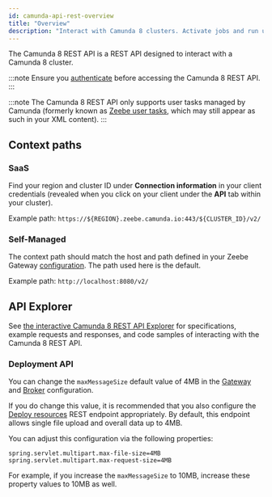 ```yaml
---
id: camunda-api-rest-overview
title: "Overview"
description: "Interact with Camunda 8 clusters. Activate jobs and run user task state operations for Camunda user tasks."
---
```


The Camunda 8 REST API is a REST API designed to interact with a Camunda 8 cluster.

:::note
Ensure you [authenticate](./camunda-api-rest-authentication.md) before accessing the Camunda 8 REST API.
:::

:::note
The Camunda 8 REST API only supports user tasks managed by Camunda (formerly known as [Zeebe user tasks](/apis-tools/migration-manuals/migrate-to-camunda-user-tasks.md), which may still appear as such in your XML content).
:::

## Context paths

### SaaS

Find your region and cluster ID under **Connection information** in your client credentials (revealed when you click on your client under the **API** tab within your cluster).

Example path: `https://${REGION}.zeebe.camunda.io:443/${CLUSTER_ID}/v2/`

### Self-Managed

The context path should match the host and path defined in your Zeebe Gateway [configuration](/self-managed/setup/guides/ingress-setup.md). The path used here is the default.

Example path: `http://localhost:8080/v2/`

## API Explorer

See [the interactive Camunda 8 REST API Explorer][camunda-api-explorer] for specifications, example requests and responses, and code samples of interacting with the Camunda 8 REST API.

### Deployment API

You can change the `maxMessageSize` default value of 4MB in the [Gateway](../../self-managed/zeebe-deployment/configuration/gateway.md#zeebegatewaynetwork) and [Broker](../../self-managed/zeebe-deployment/configuration/broker.md#zeebebrokernetwork) configuration.

If you do change this value, it is recommended that you also configure the [Deploy resources](./specifications/create-deployment.api.mdx) REST endpoint appropriately. By default, this endpoint allows single file upload and overall data up to 4MB.

You can adjust this configuration via the following properties:

```properties
spring.servlet.multipart.max-file-size=4MB
spring.servlet.multipart.max-request-size=4MB
```

For example, if you increase the `maxMessageSize` to 10MB, increase these property values to 10MB as well.

[camunda-api-explorer]: ./specifications/camunda-8-rest-api.info.mdx
